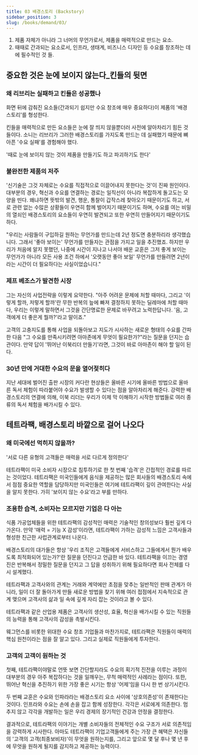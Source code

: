 ```yaml
---
title: 03 배경스토리 (Backstory)
sidebar_position: 3
slug: /books/demand/03/
---
```


1. 제품 자체가 아니라 그 너머의 무언가로서, 제품을 매력적으로 만드는 요소.
2. 때때로 간과되는 요소로서, 인프라, 생태계, 비즈니스 디자인 등 수요를 창조하는 데에 필수적인 것 들.

## 중요한 것은 눈에 보이지 않는다_킨들의 뒷면
### 왜 리브리는 실패하고 킨들은 성공했나

화면 뒤에 감춰진 요소들(간과되기 쉽지만 수요 창조에 매우 중요하다)이 제품의 '배경스토리'를 형성한다.

킨들을 매력적으로 만든 요소들은 눈에 잘 띄지 않을뿐더러 사전에 알아차리기 힘든 것들이다. 소니는 리브리가 그러한 배경스토리를 가지도록 만드는 데 실패했기 때문에 뼈아픈 '수요 실패'를 경험해야 했다.

'때로 눈에 보이지 않는 것이 제품을 만들기도 하고 파괴하기도 한다'

### 불완전한 제품의 저주

'신기술은 그것 자체로는 수요를 직접적으로 이끌어내지 못한다는 것'이 진짜 원인이다. 대부분의 경우, 혁신과 수요를 연결하는 경로는 일직선이 아니라 복잡하게 돌고도는 모양을 띤다. 왜냐하면 뜻밖의 발견, 행운, 통찰이 갑작스레 찾아오기 때문이기도 하고, 서로 관련 없는 수많은 상황들이 우연히 함께 벌어지기 때문이기도 하며, 수요를 여는 비밀의 열쇠인 배경스토리의 요소들이 우연히 발견되고 또한 우연히 만들어지기 때문이기도 하다.

"우리는 사람들이 구입하길 원하는 무언가를 만드는데 2년 정도면 충분하리라 생각했습니다. 그래서 '좋아 보이는' 무언가를 만들자는 관점을 가지고 일을 추진했죠. 하지만 우리가 처음에 알지 못했던, 나중에 시간이 지나고 나서야 배운 교훈은 그저 좋게 보이는 무언가가 아니라 모든 사용 조건 하에서 '오랫동안 좋아 보일' 무언가를 만들려면 2년이라는 시간이 더 필요하다는 사실이었습니다."

### 제프 베조스가 발견한 시장

그는 자신의 사업전략을 이렇게 요약한다. "아주 어려운 문제에 처할 때마다, 그리고 '이렇게 할까, 저렇게 할까'란 무한 반복의 늪에 빠져 결정하지 못하는 딜레마에 처할 때마다, 우리는 이렇게 말하면서 그것을 간단명료한 문제로 바꾸려고 노력한답니다. '음, 고객에게 더 좋은게 뭘까?'라고 말이죠."

고객의 고충지도를 통해 사업을 되돌아보고 지도가 시사하는 새로운 형태의 수요를 간파한 다음 "그 수요를 만족시키려면 아마존에게 무엇이 필요한가?"라는 질문을 던지는 습관이다. 만약 답이 '뛰어난 이북리더 만들기'라면, 그것이 바로 아마존이 해야 할 일이 된다.

### 30년 만에 거대한 수요의 문을 열어젖히다

지난 세대에 벌어진 출판 시장의 커다란 현상들은 올바른 시기에 올바른 방법으로 올바른 독서 체험이 따라붙어야 수요가 발생할 수 있다는 점을 알아차리게 해준다. 강력한 배경스토리의 연결에 의해, 이북 리더는 우리가 이제 막 이해하기 시작한 방법들로 여러 종류의 독서 체험을 배가시킬 수 있다.

## 테트라팩, 배경스토리 바깥으로 걸어 나오다

### 왜 미국에선 먹히지 않을까?

'서로 다른 유형의 고객들은 매력을 서로 다르게 정의한다'

테트라팩이 미국 소비자 시장으로 침투하기로 한 첫 번째 '습격'은 간접적인 경로를 따르는 것이었다. 테트라팩은 미국인들에게 음식을 제공하는 많은 회사들의 배경스토리 속에서 점점 중요한 역할을 담당하지만 미국인들은 여기에 테트라팩이 깊이 관여한다는 사실을 알지 못한다. 가히 '보이지 않는 수요'라고 부를 만하다.

### 조용한 습격, 소비자는 모르지만 기업은 다 아는

식품 가공업체들을 위한 테트라팩의 감성적인 매력은 기술적인 창의성보다 훨씬 깊게 다가온다. 만약 '매력 = 기능 X 감성'이라면, 테트라팩이 가하는 감성적 느낌은 고객사들과 형성한 친근한 사럽관계로부터 나온다.

배경스토리의 대가들은 항상 '우리 조직은 고객들에게 서비스하고 그들에게서 뭔가 배우도록 최적화되어 있는가?'란 질문을 던진다고 언급한 바 있다. 테트라팩을 이끄는 경영진은 반복해서 정밀한 질문을 던지고 그 답을 성취하기 위해 필요하다면 회사 전체를 다시 설계했다.

테트라팩과 고객사와의 관계는 거래와 계약에만 초점을 맞추는 일반적인 판매 관계가 아니라, 일이 더 잘 돌아가게 만들 새로운 방법을 찾기 위해 여러 접점에서 지속적으로 관계 맺으며 고객사의 삶과 일 속에 깊게 자리 잡는 것이라고 볼 수 있다.

테트라팩과 같은 산업용 제품은 고객사의 생산성, 효율, 혁신을 배가시킬 수 있는 직원들의 능력을 통해 고객사의 감성을 촉발시킨다.

웨그먼스를 비롯한 위대한 수요 창조 기업들과 마찬가지로, 테트라팩은 직원들이 매력의 핵심 원천이라는 점을 잘 알고 있다. 그리고 실제로 직원들에게 투자한다.

### 고객의 고객이 원하는 것

첫째, 테트라팩이야말로 언뜻 보면 간단할지라도 수요의 획기적 진전을 이루는 과정이 대부분의 경우 아주 복잡하다는 것을 일깨우는, 무척 매력적인 사례라는 점이다. 또한, 뛰어난 혁신을 추진하기 위한 가장 좋은 시기는 항상 '어제'임을 다시 한 번 상기시킨다.

두 번째 교훈은 수요와 인파라라는 배경스토리 요소 사이에 '상호의존성'이 존재한다는 것이다. 인프라와 수요는 손에 손을 잡고 함께 성장한다. 각각은 서로에게 의존한다. 멈추지 않고 각각을 개발하는 일은 우리 경제의 장기적인 건강과 안정을 결정한다.

결과적으로, 테트라팩의 이야기는 개별 소비자들의 전체적인 수요 구조가 서로 의존적임을 강력하게 시사한다. 아마도 테트라팩이 기업고객들에게 주는 가장 큰 혜택은 자신들의 '고객의 고객(최종보비자)'이 무엇을 원하는지를, 그리고 앞으로 몇 달 후나 몇 년 후에 무엇을 원하게 될지를 감지하고 제공하는 능력이다.
